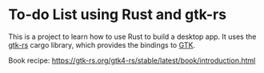 # To-do List using Rust and gtk-rs
This is a project to learn how to use Rust to build a desktop app. It uses the 
[gtk-rs](https://gtk-rs.org/gtk4-rs/stable/latest/book/introduction.html) cargo library, which provides the bindings to
[GTK](https://www.gtk.org/).

Book recipe:
https://gtk-rs.org/gtk4-rs/stable/latest/book/introduction.html